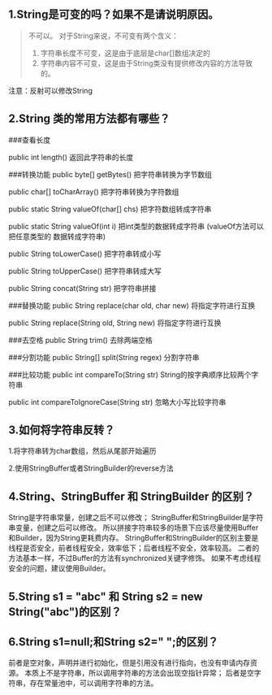 ## 1.String是可变的吗？如果不是请说明原因。

>不可以。
>对于String来说，不可变有两个含义：
>1) 字符串长度不可变，这是由于底层是char[]数组决定的
>2) 字符串内容不可变，这是由于String类没有提供修改内容的方法导致的。

注意：反射可以修改String

## 2.String 类的常用方法都有哪些？

###查看长度

public int length()	     返回此字符串的长度

###转换功能
public byte[] getBytes()	    把字符串转换为字节数组

public char[] toCharArray()	把字符串转换为字符数组

public static String valueOf(char[] chs)	把字符数组转成字符串

public static String valueOf(int i)	把int类型的数据转成字符串  (valueOf方法可以把任意类型的  数据转成字符串)

public String toLowerCase()	把字符串转成小写

public String toUpperCase()	把字符串转成大写

public String concat(String str)	把字符串拼接

###替换功能
public String replace(char old, char new)	将指定字符进行互换

public String replace(String old, String new)	将指定字符进行互换

###去空格
public String trim()	去除两端空格

###分割功能
public String[] split(String regex)	分割字符串

###比较功能
public int compareTo(String str)	String的按字典顺序比较两个字符串

public int compareToIgnoreCase(String str)	忽略大小写比较字符串


## 3.如何将字符串反转？

1.将字符串转为char数组，然后从尾部开始遍历

2.使用StringBuffer或者StringBuilder的reverse方法
## 4.String、StringBuffer 和 StringBuilder 的区别？
String是字符串常量，创建之后不可以修改；
StringBuffer和StringBuilder是字符串变量，创建之后可以修改。
所以拼接字符串较多的场景下应该尽量使用Buffer和Builder，因为String更耗费内存。
StringBuffer和StringBuilder的区别主要是线程是否安全，前者线程安全，效率低下；后者线程不安全，效率较高。
二者的方法基本一样，不过Buffer的方法有synchronized关键字修饰。
如果不考虑线程安全的问题，建议使用Builder。

## 5.String s1 = "abc" 和 String s2 = new String("abc")的区别？

## 6.String s1=null;和String s2=" ";的区别？

前者是空对象，声明并进行初始化，但是引用没有进行指向，也没有申请内存资源。
本质上不是字符串，所以调用字符串的方法会出现空指针异常；
后者是空字符串，存在常量池中，可以调用字符串的方法。
